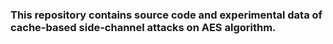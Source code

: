 ### This repository contains source code and experimental data of cache-based side-channel attacks on AES algorithm.
